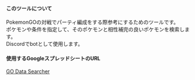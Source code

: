 #### このツールについて
PokemonGOの対戦でパーティ編成をする際参考にするためのツールです。  
ポケモンや条件を指定して、そのポケモンと相性補完の良いポケモンを検索します。  
Discordでbotとして使用します。

#### 使用するGoogleスプレッドシートのURL
[GO Data Searcher](https://docs.google.com/spreadsheets/d/1D1cia1R8OBEHAqsSJ0ZzoLVupg97qA6-Ml0nye4XLVg/edit?usp=sharing)
